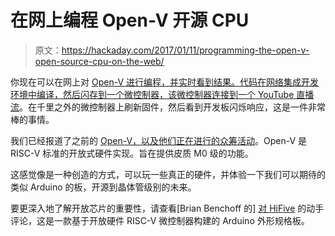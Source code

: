 # 在网上编程 Open-V 开源 CPU

> 原文：<https://hackaday.com/2017/01/11/programming-the-open-v-open-source-cpu-on-the-web/>

你现在可以在网上对 [Open-V 进行编程，并实时看到结果。代码在网络集成开发环境中编译，然后闪存到一个微控制器，该微控制器连接到一个 YouTube 直播流](http://onchip.uis.edu.co/)。在千里之外的微控制器上刷新固件，然后看到开发板闪烁响应，这是一件非常棒的事情。

我们已经报道了之前的 [Open-V，以及他们正在进行的](http://hackaday.com/2016/11/22/mrisc-v-the-first-open-source-risc-v-microcontroller/)[众筹活动](https://www.crowdsupply.com/onchip/open-v/)。Open-V 是 RISC-V 标准的开放式硬件实现。旨在提供皮质 M0 级的功能。

这感觉像是一种创造的方式，可以玩一些真正的硬件，并体验一下我们可以期待的类似 Arduino 的板，开源到晶体管级别的未来。

要更深入地了解开放芯片的重要性，请查看[Brian Benchoff 的] [对 HiFive](http://hackaday.com/2017/01/05/hands-on-with-the-first-open-source-microcontroller/) 的动手评论，这是一款基于开放硬件 RISC-V 微控制器构建的 Arduino 外形规格板。